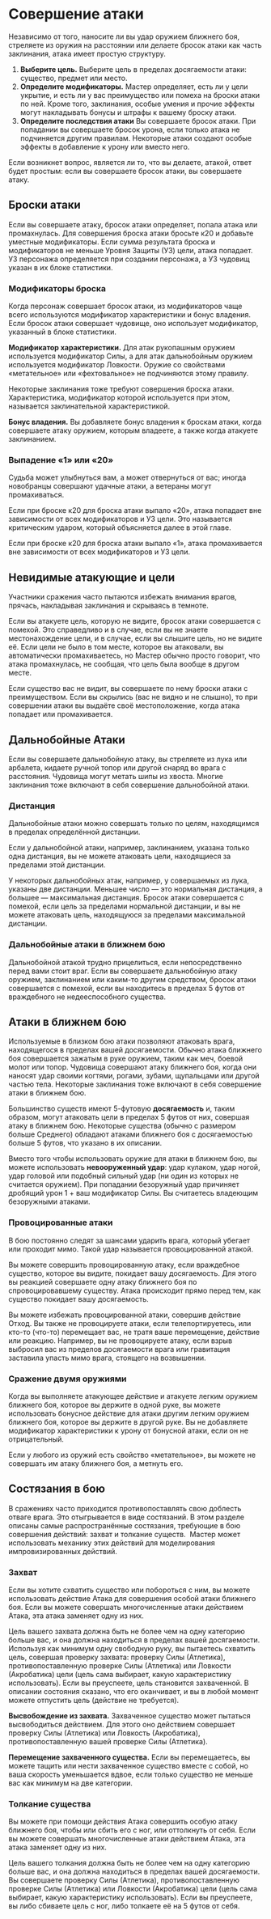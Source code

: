 # Совершение атаки

Независимо от того, наносите ли вы удар оружием ближнего боя, стреляете из оружия на расстоянии или делаете бросок атаки как часть заклинания, атака имеет простую структуру.

1. **Выберите цель.** Выберите цель в пределах досягаемости атаки: существо, предмет или место.  
2. **Определите модификаторы.** Мастер определяет, есть ли у цели укрытие, и есть ли у вас преимущество или помеха на броски атаки по ней. Кроме того, заклинания, особые умения и прочие эффекты могут накладывать бонусы и штрафы к вашему броску атаки.  
3. **Определите последствия атаки** Вы совершаете бросок атаки. При попадании вы совершаете бросок урона, если только атака не подчиняется другим правилам. Некоторые атаки создают особые эффекты в добавление к урону или вместо него.

Если возникнет вопрос, является ли то, что вы делаете, атакой, ответ будет простым: если вы совершаете бросок атаки, вы совершаете атаку.

## Броски атаки 

Если вы совершаете атаку, бросок атаки определяет, попала атака или промахнулась. Для совершения броска атаки бросьте к20 и добавьте уместные модификаторы. Если сумма результата броска и модификаторов не меньше Уровня Защиты (УЗ) цели, атака попадает. УЗ персонажа определяется при создании персонажа, а УЗ чудовищ указан в их блоке статистики.

### Модификаторы броска

Когда персонаж совершает бросок атаки, из модификаторов чаще всего используются модификатор характеристики и бонус владения. Если бросок атаки совершает чудовище, оно использует модификатор, указанный в блоке статистики.

**Модификатор характеристики.** Для атак рукопашным оружием используется модификатор Силы, а для атак дальнобойным оружием используется модификатор Ловкости. Оружие со свойствами «метательное» или «фехтовальное» не подчиняются этому правилу.

Некоторые заклинания тоже требуют совершения броска атаки. Характеристика, модификатор которой используется при этом, называется заклинательной характеристикой.

**Бонус владения.** Вы добавляете бонус владения к броскам атаки, когда совершаете атаку оружием, которым владеете, а также когда атакуете заклинанием.

### Выпадение «1» или «20» 

Судьба может улыбнуться вам, а может отвернуться от вас; иногда новобранцы совершают удачные атаки, а ветераны могут промахиваться.

Если при броске к20 для броска атаки выпало «20», атака попадает вне зависимости от всех модификаторов и УЗ цели. Это называется критическим ударом, который объясняется далее в этой главе.

Если при броске к20 для броска атаки выпало «1», атака промахивается вне зависимости от всех модификаторов и УЗ цели.

## Невидимые атакующие и цели

Участники сражения часто пытаются избежать внимания врагов, прячась, накладывая заклинания и скрываясь в темноте.

Если вы атакуете цель, которую не видите, бросок атаки совершается с помехой. Это справедливо и в случае, если вы не знаете местонахождение цели, и в случае, если вы слышите цель, но не видите её. Если цели не было в том месте, которое вы атаковали, вы автоматически промахиваетесь, но Мастер обычно просто говорит, что атака промахнулась, не сообщая, что цель была вообще в другом месте.

Если существо вас не видит, вы совершаете по нему броски атаки с преимуществом. Если вы скрылись (вас не видно и не слышно), то при совершении атаки вы выдаёте своё местоположение, когда атака попадает или промахивается.

## Дальнобойные Атаки

Если вы совершаете дальнобойную атаку, вы стреляете из лука или арбалета, кидаете ручной топор или другой снаряд во врага с расстояния. Чудовища могут метать шипы из хвоста. Многие заклинания тоже включают в себя совершение дальнобойной атаки.

### Дистанция 

Дальнобойные атаки можно совершать только по целям, находящимся в пределах определённой дистанции.

Если у дальнобойной атаки, например, заклинанием, указана только одна дистанция, вы не можете атаковать цели, находящиеся за пределами этой дистанции.

У некоторых дальнобойных атак, например, у совершаемых из лука, указаны две дистанции. Меньшее число — это нормальная дистанция, а большее — максимальная дистанция. Бросок атаки совершается с помехой, если цель за пределами нормальной дистанции, и вы не можете атаковать цель, находящуюся за пределами максимальной дистанции.

### Дальнобойные атаки в ближнем бою

Дальнобойной атакой трудно прицелиться, если непосредственно перед вами стоит враг. Если вы совершаете дальнобойную атаку оружием, заклинанием или каким-то другим средством, бросок атаки совершается с помехой, если вы находитесь в пределах 5 футов от враждебного не недееспособного существа.

## Атаки в ближнем бою

Используемые в близком бою атаки позволяют атаковать врага, находящегося в пределах вашей досягаемости. Обычно атака ближнего боя совершается зажатым в руке оружием, таким как меч, боевой молот или топор. Чудовища совершают атаку ближнего боя, когда они наносят удар своими когтями, рогами, зубами, щупальцами или другой частью тела. Некоторые заклинания тоже включают в себя совершение атаки в ближнем бою.

Большинство существ имеют 5-футовую **досягаемость** и, таким образом, могут атаковать цели в пределах 5 футов от них, совершая атаку в ближнем бою. Некоторые существа (обычно с размером больше Среднего) обладают атаками ближнего боя с досягаемостью больше 5 футов, что указано в их описании.

Вместо того чтобы использовать оружие для атаки в ближнем бою, вы можете использовать **невооруженный удар**: удар кулаком, удар ногой, удар головой или подобный сильный удар (ни один из которых не считается оружием). При попадании безоружный удар причиняет дробящий урон 1 + ваш модификатор Силы. Вы считаетесь владеющим безоружными атаками.

### Провоцированные атаки 

В бою постоянно следят за шансами ударить врага, который убегает или проходит мимо. Такой удар называется провоцированной атакой.

Вы можете совершить провоцированную атаку, если враждебное существо, которое вы видите, покидает вашу досягаемость. Для этого вы реакцией совершаете одну атаку ближнего боя по спровоцировавшему существу. Атака происходит прямо перед тем, как существо покидает вашу досягаемость.

Вы можете избежать провоцированной атаки, совершив действие Отход. Вы также не провоцируете атаки, если телепортируетесь, или кто-то (что-то) перемещает вас, не тратя ваше перемещение, действие или реакцию. Например, вы не провоцируете атаку, если взрыв выбросил вас из пределов досягаемости врага или гравитация заставила упасть мимо врага, стоящего на возвышении.

### Сражение двумя оружиями

Когда вы выполняете атакующее действие и атакуете легким оружием ближнего боя, которое вы держите в одной руке, вы можете использовать бонусное действие для атаки другим легким оружием ближнего боя, которое вы держите в другой руке. Вы не добавляете модификатор характеристики к урону от бонусной атаки, если он не отрицательный.

Если у любого из оружий есть свойство «метательное», вы можете не совершать им атаку ближнего боя, а метнуть его.

## Состязания в бою

В сражениях часто приходится противопоставлять свою доблесть отваге врага. Это отыгрывается в виде состязаний. В этом разделе описаны самые распространённые состязания, требующие в бою совершения действий: захват и толкание существ.  Мастер может использовать механику этих действий для моделирования импровизированных действий.

### Захват

Если вы хотите схватить существо или побороться с ним, вы можете использовать действие Атака для совершения особой атаки ближнего боя. Если вы можете совершать многочисленные атаки действием Атака, эта атака заменяет одну из них.

Цель вашего захвата должна быть не более чем на одну категорию больше вас, и она должна находиться в пределах вашей досягаемости. Используя как минимум одну свободную руку, вы пытаетесь схватить цель, совершая проверку захвата: проверку Силы (Атлетика), противопоставленную проверке Силы (Атлетика) или Ловкости (Акробатика) цели (цель сама выбирает, какую характеристику использовать). Если вы преуспеете, цель становится захваченной. В описании состояния сказано, что его оканчивает, и вы в любой момент можете отпустить цель (действие не требуется).

**Высвобождение из захвата.** Захваченное существо может пытаться высвободиться действием. Для этого оно действием совершает проверку Силы (Атлетика) или Ловкость (Акробатика), противопоставленную вашей проверке Силы (Атлетика).

**Перемещение захваченного существа.** Если вы перемещаетесь, вы можете тащить или нести захваченное существо вместе с собой, но ваша скорость уменьшается вдвое, если только существо не меньше вас как минимум на две категории.

### Толкание существа

Вы можете при помощи действия Атака совершить особую атаку ближнего боя, чтобы или сбить его с ног, или оттолкнуть от себя. Если вы можете совершать многочисленные атаки действием Атака, эта атака заменяет одну из них.

Цель вашего толкания должна быть не более чем на одну категорию больше вас, и она должна находиться в пределах вашей досягаемости. Вы совершаете проверку Силы (Атлетика), противопоставленную проверке Силы (Атлетика) или Ловкости (Акробатика) цели (цель сама выбирает, какую характеристику использовать). Если вы преуспеете, вы либо сбиваете цель с ног, либо толкаете её на 5 футов от себя.